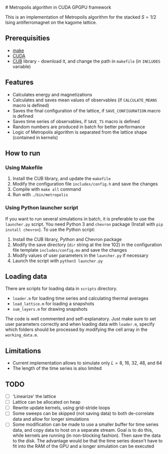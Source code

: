 # Metropolis algorithm in CUDA GPGPU framework 

This is an implementation of Metropolis algorithm for the stacked $S=1/2$ Ising antiferromagnet on the kagome lattice. 

## Prerequisities 

- [make](https://en.wikipedia.org/wiki/Make_(software))
- [CUDA](https://developer.nvidia.com/cuda-downloads)
- [CUB](https://nvlabs.github.io/cub/) library - download it, and change the path in `makefile` (in `INCLUDES` variable) 

## Features
 
- Calculates energy and magnetizations
- Calculates and saves mean values of observables (if `CALCULATE_MEANS` macro is defined)
- Saves the final configuration of the lattice, if `SAVE_CONFIGURATION` macro is defined
- Saves time series of observables, if `SAVE_TS` macro is defined
- Random numbers are produced in batch for better performance
- Logic of Metropolis algorithm is separated from the lattice shape (contained in kernels) 

## How to run

### Using Makefile

1. Install the CUB library, and update the `makefile`
2. Modify the configuration file `includes/config.h` and save the changes
3. Compile with `make all` command
4. Run with `./bin/metropolis`

### Using Python launcher script

If you want to run several simulations in batch, it is preferable to use the `launcher.py` script. You need Python 3 and `chevron` package (Install with `pip install chevron`). To use the Python script:

1. Install the CUB library, Python and Chevron package
2. Modify the save directory (`dir` string at the line 102) in the configuration file template `includes/config.mo` and save the changes
3. Modify values of user parameters in the `launcher.py` if necessary
4. Launch the script with `python3 launcher.py`

## Loading data

There are scripts for loading data in `scripts` directory. 
- `loader.m` for loading time series and calculating thermal averages
- `load_lattice.m` for loading a snapshots
- `sum_layers.m` for drawing snapshots

The code is well commented and self-explanatory. Just make sure to set user parameters correctly and when loading data with `loader.m`, specify which folders should be processed by modifying the cell array in the `working_data.m`.

## Limitations

- Current implementation allows to simulate only $L=8$, $16$, $32$, $48$, and $64$
- The length of the time series is also limited

## TODO

- [ ] 'Linearize' the lattice
- [ ] Lattice can be allocated on heap
- [ ] Rewrite update kernels, using grid-stride loops
- [ ] Some sweeps can be skipped (not saving data) to both de-correlate data and allow for longer simulations
- [ ] Some modification can be made to use a smaller buffer for time series data, and copy data to host on a separate stream. Goal is to do this, while kernels are running (in non-blocking fashion). Then save the data to the disk. The advantage would be that the time series doesn't have to fit into the RAM of the GPU and a longer simulation can be executed

